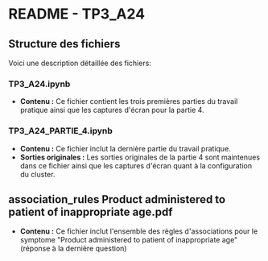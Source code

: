 # README - TP3_A24

## Structure des fichiers

Voici une description détaillée des fichiers:

### TP3_A24.ipynb

- **Contenu :** Ce fichier contient les trois premières parties du travail pratique ainsi que les captures d'écran pour la partie 4.


### TP3_A24_PARTIE_4.ipynb

- **Contenu :** Ce fichier inclut la dernière partie du travail pratique.
- **Sorties originales :** Les sorties originales de la partie 4 sont maintenues dans ce fichier ainsi que les captures d'écran quant à la configuration du cluster.

## association_rules Product administered to patient of inappropriate age.pdf
- **Contenu :** Ce fichier inclut l'ensemble des règles d'associations pour le symptome "Product administered to patient of inappropriate age" (réponse à la dernière question)
